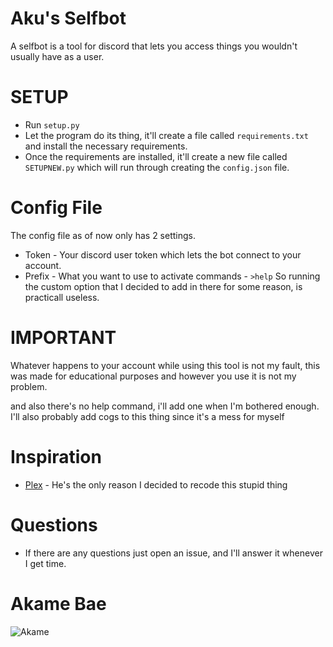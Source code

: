# Aku's Selfbot

A selfbot is a tool for discord that lets you access things you wouldn't usually have as a user.

# SETUP
- Run `setup.py`
- Let the program do its thing, it'll create a file called `requirements.txt` and install the necessary requirements.
- Once the requirements are installed, it'll create a new file called `SETUPNEW.py` which will run through creating the `config.json` file.

# Config File
The config file as of now only has 2 settings.
- Token - Your discord user token which lets the bot connect to your account.
- Prefix - What you want to use to activate commands - `>help`
So running the custom option that I decided to add in there for some reason, is practicall useless.

# IMPORTANT
Whatever happens to your account while using this tool is not my fault, this was made for educational purposes and however you use it is not my problem.

and also there's no help command, i'll add one when I'm bothered enough. I'll also probably add cogs to this thing since it's a mess for myself

# Inspiration
- [Plex](https://github.com/PlexyBoi) - He's the only reason I decided to recode this stupid thing

# Questions
- If there are any questions just open an issue, and I'll answer it whenever I get time.

# Akame Bae
![Akame](https://i.imgur.com/qV6BhgI.gif)
